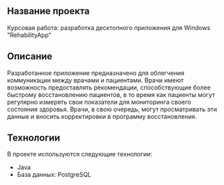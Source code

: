 ## Название проекта

Курсовая работа: разработка десктопного приложения для Windows "RehabilityApp"

## Описание

Разработанное приложение предназначено для облегчения коммуникации между врачами и пациентами. Врачи имеют возможность предоставлять рекомендации, способствующие более быстрому восстановлению пациентов, в то время как пациенты могут регулярно измерять свои показатели для мониторинга своего состояния здоровья. Врачи, в свою очередь, могут просматривать эти данные и вносить корректировки в программу восстановления.

## Технологии

В проекте используются следующие технологии:

- Java
- База данных: PostgreSQL
